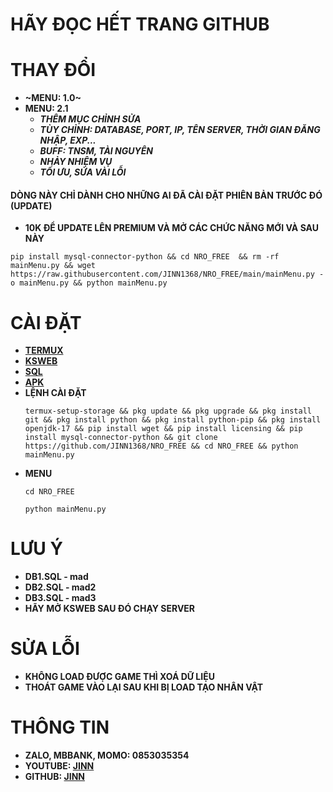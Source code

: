 # **HÃY ĐỌC HẾT TRANG GITHUB**
# **THAY ĐỔI**
 - **~MENU: 1.0~**
 - **MENU: 2.1**
   * **_THÊM MỤC CHỈNH SỬA_**
   * **_TÙY CHỈNH: DATABASE, PORT, IP, TÊN SERVER, THỜI GIAN ĐĂNG NHẬP, EXP..._**
   * **_BUFF: TNSM, TÀI NGUYÊN_**
   * **_NHẢY NHIỆM VỤ_**
   * **_TỐI ƯU, SỬA VÀI LỖI_**
#### **DÒNG NÀY CHỈ DÀNH CHO NHỮNG AI ĐÃ CÀI ĐẶT PHIÊN BẢN TRƯỚC ĐÓ (UPDATE)**
* **10K ĐỂ UPDATE LÊN PREMIUM VÀ MỞ CÁC CHỨC NĂNG MỚI VÀ SAU NÀY**
```
pip install mysql-connector-python && cd NRO_FREE  && rm -rf mainMenu.py && wget https://raw.githubusercontent.com/JINN1368/NRO_FREE/main/mainMenu.py -o mainMenu.py && python mainMenu.py
```
# **CÀI ĐẶT**
- **[TERMUX](https://github.com/termux/termux-app/releases/tag/v0.118.0)**
- **[KSWEB](https://web1s.info/lkDW4cDUpU)**
- **[SQL](https://web1s.info/7QSGqhbG31)**
- **[APK](https://github.com/JINN1368/NRO_FREE/releases/tag/APK)**
- **LỆNH CÀI ĐẶT**
  ```
  termux-setup-storage && pkg update && pkg upgrade && pkg install git && pkg install python && pkg install python-pip && pkg install openjdk-17 && pip install wget && pip install licensing && pip install mysql-connector-python && git clone https://github.com/JINN1368/NRO_FREE && cd NRO_FREE && python mainMenu.py
  ```
- **MENU**
  ```
  cd NRO_FREE
  ```
  ```
  python mainMenu.py
  ```
# **LƯU Ý**
* **DB1.SQL - mad**
* **DB2.SQL - mad2**
* **DB3.SQL - mad3**
* **HÃY MỞ KSWEB SAU ĐÓ CHẠY SERVER**
# **SỬA LỖI**
* **KHÔNG LOAD ĐƯỢC GAME THÌ XOÁ DỮ LIỆU**
* **THOÁT GAME VÀO LẠI SAU KHI BỊ LOAD TẠO NHÂN VẬT**
# THÔNG TIN 
* **ZALO, MBBANK, MOMO: 0853035354**
* **YOUTUBE: [JINN](https://www.youtube.com/@JINN1368)**
* **GITHUB: [JINN](GITHUB.COM/JINN1368)**
